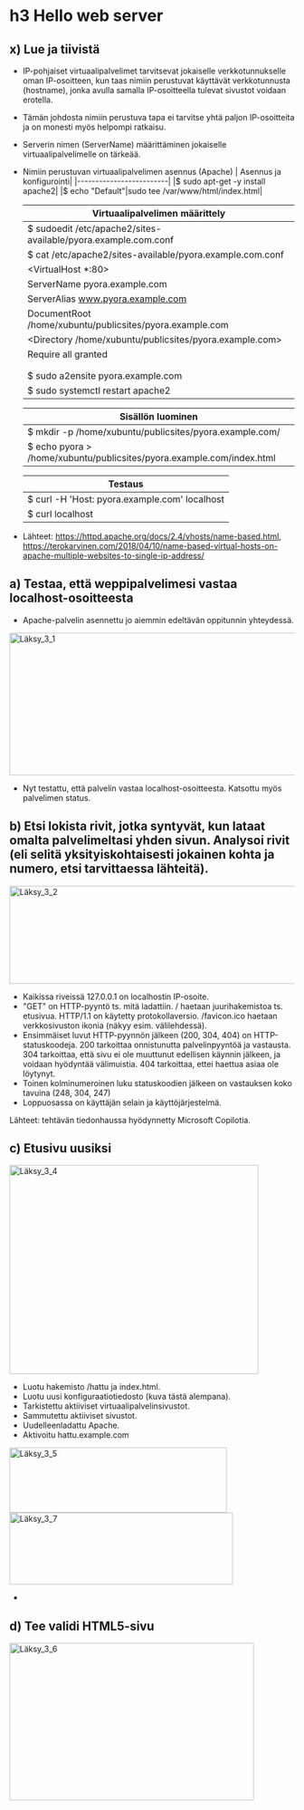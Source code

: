 # h3 Hello web server

## x) Lue ja tiivistä

- IP-pohjaiset virtuaalipalvelimet tarvitsevat jokaiselle verkkotunnukselle oman IP-osoitteen, kun taas nimiin perustuvat käyttävät verkkotunnusta (hostname), jonka avulla samalla IP-osoitteella tulevat sivustot voidaan erotella.
- Tämän johdosta nimiin perustuva tapa ei tarvitse yhtä paljon IP-osoitteita ja on monesti myös helpompi ratkaisu.
- Serverin nimen (ServerName) määrittäminen jokaiselle virtuaalipalvelimelle on tärkeää.
- Nimiin perustuvan virtuaalipalvelimen asennus (Apache)
  | Asennus ja konfigurointi|
  |-------------------------|
  |$ sudo apt-get -y install apache2|
  |$ echo "Default"|sudo tee /var/www/html/index.html|
  
  |Virtuaalipalvelimen määrittely|
  |------------------------------|
  |$ sudoedit /etc/apache2/sites-available/pyora.example.com.conf|
  |$ cat /etc/apache2/sites-available/pyora.example.com.conf|
  |<VirtualHost *:80>|
  |ServerName pyora.example.com|
  |ServerAlias www.pyora.example.com|
  |DocumentRoot /home/xubuntu/publicsites/pyora.example.com|
  |<Directory /home/xubuntu/publicsites/pyora.example.com>|
  |Require all granted|
  |</Directory>|
  |</VirtualHost>|
  |$ sudo a2ensite pyora.example.com|
  |$ sudo systemctl restart apache2|

  |Sisällön luominen|
  |-----------------|
  |$ mkdir -p /home/xubuntu/publicsites/pyora.example.com/|
  |$ echo pyora > /home/xubuntu/publicsites/pyora.example.com/index.html|

  |Testaus|
  |-------|
  |$ curl -H 'Host: pyora.example.com' localhost|
  |$ curl localhost|

- Lähteet: https://httpd.apache.org/docs/2.4/vhosts/name-based.html, https://terokarvinen.com/2018/04/10/name-based-virtual-hosts-on-apache-multiple-websites-to-single-ip-address/

## a) Testaa, että weppipalvelimesi vastaa localhost-osoitteesta

- Apache-palvelin asennettu jo aiemmin edeltävän oppitunnin yhteydessä.
  
<img width="630" height="252" alt="Läksy_3_1" src="https://github.com/user-attachments/assets/c4212797-2285-4b70-ad55-53efbc2ae4c3" />

- Nyt testattu, että palvelin vastaa localhost-osoitteesta. Katsottu myös palvelimen status.

## b) Etsi lokista rivit, jotka syntyvät, kun lataat omalta palvelimeltasi yhden sivun. Analysoi rivit (eli selitä yksityiskohtaisesti jokainen kohta ja numero, etsi tarvittaessa lähteitä).

<img width="632" height="173" alt="Läksy_3_2" src="https://github.com/user-attachments/assets/5e49b21c-998f-4bd2-ab86-b270d36056f0" />

- Kaikissa riveissä 127.0.0.1 on localhostin IP-osoite.
- "GET" on HTTP-pyyntö ts. mitä ladattiin. / haetaan juurihakemistoa ts. etusivua. HTTP/1.1 on käytetty protokollaversio. /favicon.ico haetaan verkkosivuston ikonia (näkyy esim. välilehdessä).
- Ensimmäiset luvut HTTP-pyynnön jälkeen (200, 304, 404) on HTTP-statuskoodeja. 200 tarkoittaa onnistunutta palvelinpyyntöä ja vastausta. 304 tarkoittaa, että sivu ei ole muuttunut edellisen käynnin jälkeen, ja voidaan hyödyntää välimuistia. 404 tarkoittaa, ettei haettua asiaa ole löytynyt.
- Toinen kolminumeroinen luku statuskoodien jälkeen on vastauksen koko tavuina (248, 304, 247)
- Loppuosassa on käyttäjän selain ja käyttöjärjestelmä.

Lähteet: tehtävän tiedonhaussa hyödynnetty Microsoft Copilotia.

## c) Etusivu uusiksi

<img width="440" height="369" alt="Läksy_3_4" src="https://github.com/user-attachments/assets/ec954e97-9bdf-4250-ad44-a4e082ec4c1a" />

- Luotu hakemisto /hattu ja index.html.
- Luotu uusi konfiguraatiotiedosto (kuva tästä alempana).
- Tarkistettu aktiiviset virtuaalipalvelinsivustot.
- Sammutettu aktiiviset sivustot.
- Uudelleenladattu Apache.
- Aktivoitu hattu.example.com

<img width="384" height="115" alt="Läksy_3_5" src="https://github.com/user-attachments/assets/cc498406-e850-4568-b8ca-175a3eee4e90" />

<img width="395" height="127" alt="Läksy_3_7" src="https://github.com/user-attachments/assets/9dd02d58-0411-466d-8676-7de305b49d20" />

* 

## d) Tee validi HTML5-sivu

<img width="432" height="278" alt="Läksy_3_6" src="https://github.com/user-attachments/assets/69124831-14bf-48c2-8d90-229370afc447" />





